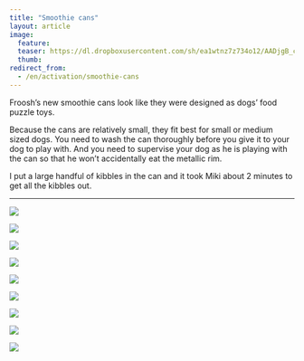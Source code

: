 ```yaml
---
title: "Smoothie cans"
layout: article
image:
  feature:
  teaser: https://dl.dropboxusercontent.com/sh/ea1wtnz7z734o12/AADjgB_cZHvFaYWSQsvmxQmoa/aktivointi/smoothie-tolkit/DS07129_-245px.jpg
  thumb:
redirect_from:
  - /en/activation/smoothie-cans
---
```


Froosh’s new smoothie cans look like they were designed as dogs’ food puzzle toys.

Because the cans are relatively small, they fit best for small or medium sized dogs. You need to wash the can thoroughly before you give it to your dog to play with. And you need to supervise your dog as he is playing with the can so that he won’t accidentally eat the metallic rim.

I put a large handful of kibbles in the can and it took Miki about 2 minutes to get all the kibbles out.
 
---

[![](https://dl.dropboxusercontent.com/sh/ea1wtnz7z734o12/AAAw9QMULajeMqisFsJByE9Ya/aktivointi/smoothie-tolkit/DS07066-800px.jpg)](https://dl.dropboxusercontent.com/sh/ea1wtnz7z734o12/AAB-kXzxHlorvTdZIUdeUXj4a/aktivointi/smoothie-tolkit/DS07066.jpg)

[![](https://dl.dropboxusercontent.com/sh/ea1wtnz7z734o12/AADFxyYTPyYuaeCTKYwhJ4GNa/aktivointi/smoothie-tolkit/DS07129-800px.jpg)](https://dl.dropboxusercontent.com/sh/ea1wtnz7z734o12/AACUBgy3v9DuPF2uoMBj0ziaa/aktivointi/smoothie-tolkit/DS07129.jpg)

[![](https://dl.dropboxusercontent.com/sh/ea1wtnz7z734o12/AAA-SI_Pt9-mbuHXeAMjij4xa/aktivointi/smoothie-tolkit/DS07229-800px.jpg)](https://dl.dropboxusercontent.com/sh/ea1wtnz7z734o12/AABuD_8znkxNR1N5-HoDtbCea/aktivointi/smoothie-tolkit/DS07229.jpg)

[![](https://dl.dropboxusercontent.com/sh/ea1wtnz7z734o12/AACaZS6RwxhnAPymP9oHn_5ja/aktivointi/smoothie-tolkit/DS07272-800px.jpg)](https://dl.dropboxusercontent.com/sh/ea1wtnz7z734o12/AAB7_l3hyFsviPC6d4ZayMksa/aktivointi/smoothie-tolkit/DS07272.jpg)

[![](https://dl.dropboxusercontent.com/sh/ea1wtnz7z734o12/AAC3quAQUEzRBpNmqLtgpcrXa/aktivointi/smoothie-tolkit/DS07282-800px.jpg)](https://dl.dropboxusercontent.com/sh/ea1wtnz7z734o12/AADrlvnWsqp6sFqiByRkNJRga/aktivointi/smoothie-tolkit/DS07282.jpg)

[![](https://dl.dropboxusercontent.com/sh/ea1wtnz7z734o12/AAC15z8hHWR5vlA7eu06yJEya/aktivointi/smoothie-tolkit/DS07284-800px.jpg)](https://dl.dropboxusercontent.com/sh/ea1wtnz7z734o12/AACs6BaFu0WVz41Zu3VGAtWia/aktivointi/smoothie-tolkit/DS07284.jpg)

[![](https://dl.dropboxusercontent.com/sh/ea1wtnz7z734o12/AAAesFR5yCV49CGGoh4UBVsBa/aktivointi/smoothie-tolkit/DS07197-800px.jpg)](https://dl.dropboxusercontent.com/sh/ea1wtnz7z734o12/AACIUmzpiK78KG0MNqJIdEDIa/aktivointi/smoothie-tolkit/DS07197.jpg)

[![](https://dl.dropboxusercontent.com/sh/ea1wtnz7z734o12/AADyu7Wh9Y8l6WcrgOc40gf_a/aktivointi/smoothie-tolkit/DS07207-800px.jpg)](https://dl.dropboxusercontent.com/sh/ea1wtnz7z734o12/AABsJl2D3nBP_QgAQTQ3FJD4a/aktivointi/smoothie-tolkit/DS07207.jpg)

[![](https://dl.dropboxusercontent.com/sh/ea1wtnz7z734o12/AAAeewEolNPJaCY75Rfg3Ai_a/aktivointi/smoothie-tolkit/DS07298-800px.jpg)](https://dl.dropboxusercontent.com/sh/ea1wtnz7z734o12/AAACR1ZoV6xyjtqkFye3YcWaa/aktivointi/smoothie-tolkit/DS07298.jpg)
